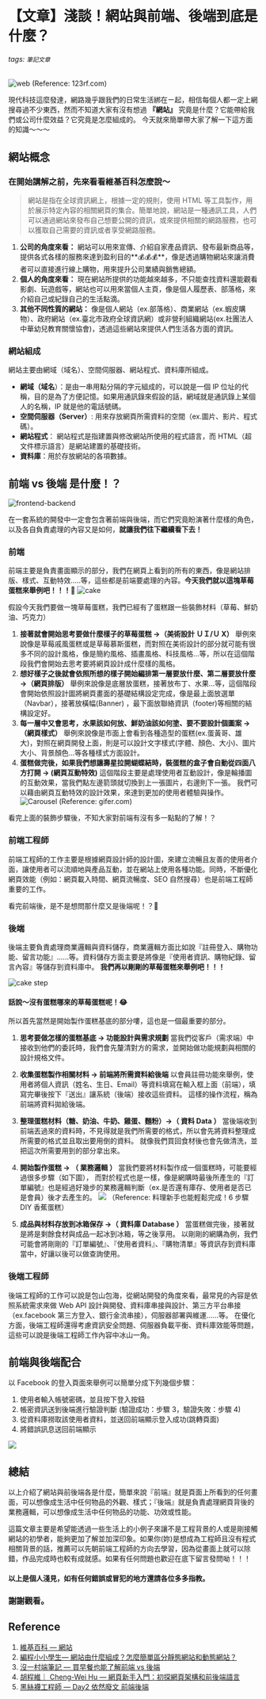 # 【文章】淺談！網站與前端、後端到底是什麼？

###### tags: `筆記文章`

![web](https://previews.123rf.com/images/dizanna/dizanna1503/dizanna150301791/37982919-website-production-process-business-concept-on-blackboard.jpg)
(Reference: 123rf.com)

現代科技這麼發達，網路幾乎跟我們的日常生活綁在ㄧ起，相信每個人都一定上網搜尋過不少東西，然而不知道大家有沒有想過 **『網站』** 究竟是什麼？它能帶給我們或公司什麼效益？它究竟是怎麼組成的。
今天就來簡單帶大家了解一下這方面的知識～～～

## 網站概念

### 在開始講解之前，先來看看維基百科怎麼說～

> 網站是指在全球資訊網上，根據一定的規則，使用 HTML 等工具製作，用於展示特定內容的相關網頁的集合。簡單地說，網站是一種通訊工具，人們可以通過網站來發布自己想要公開的資訊，或來提供相關的網路服務，也可以獲取自己需要的資訊或者享受網路服務。

1. **公司的角度來看：**
   網站可以用來宣傳、介紹自家產品資訊、發布最新商品等，提供各式各樣的服務來達到盈利目的**💰💰💰**，像是透過購物網站來讓消費者可以直接進行線上購物，用來提升公司業績與銷售總額。
2. **個人的角度來看：**
   現在網站所提供的功能越來越多，不只能查找資料還能觀看影劇、玩遊戲等，網站也可以用來當個人主頁，像是個人履歷表、部落格，來介紹自己或紀錄自己的生活點滴。
3. **其他不同性質的網站：**
   像是個人網站（ex.部落格）、商業網站（ex.蝦皮購物）、政府網站（ex.臺北市政府全球資訊網）或非營利組織網站(ex.社團法人中華幼兒教育關懷協會)，透過這些網站來提供人們生活各方面的資訊。

### 網站組成

網站主要由網域（域名）、空間伺服器、網站程式、資料庫所組成。

- **網域（域名**）：是由一串用點分隔的字元組成的，可以說是一個 IP 位址的代稱，目的是為了方便記憶。如果用通訊錄來假設的話，網域就是通訊錄上某個人的名稱，IP 就是他的電話號碼。
- **空間伺服器（Server）**: 用來存放網頁所需資料的空間（ex.圖片、影片、程式碼）。
- **網站程式**： 網站程式是指建置與修改網站所使用的程式語言，而 HTML（超文件標示語言）是網站建置的基礎技術。
- **資料庫**：用於存放網站的各項數據。

## 前端 vs 後端 是什麼！？

![frontend-backend](https://www.konstantinfo.com/blog/wp-content/uploads/2016/04/frontend-vs-backend-web-development.jpg)

在一套系統的開發中一定會包含著前端與後端，而它們究竟盼演著什麼樣的角色，以及各自負責處理的內容又是如何，**就讓我們往下繼續看下去！**

### 前端

前端主要是負責畫面顯示的部分，我們在網頁上看到的所有的東西，像是網站排版、樣式、互動特效.....等，這些都是前端要處理的內容。**今天我們就以這塊草莓蛋糕來舉例吧！！！🤩**
![cake](https://i.52112.com/icon/jpg/256/20180731/19911/957412.jpg)

假設今天我們要做一塊草莓蛋糕，我們已經有了蛋糕跟一些裝飾材料（草莓、鮮奶油、巧克力）

1. **接著就會開始思考要做什麼樣子的草莓蛋糕 ->（美術設計 ＵＩ/Ｕ X）**
   舉例來說像是草莓戚風蛋糕或是草莓慕斯蛋糕，而對照在美術設計的部分就可能有很多不同的設計風格，像是簡約風格、插畫風格、科技風格...等，所以在這個階段我們會開始去思考要將網頁設計成什麼樣的風格。
2. **想好樣子之後就會依照所想的樣子開始編排第一層要放什麼、第二層要放什麼 ->（網頁排版）**
   舉例來說像是底層放蛋糕，接著放布丁、水果...等，這個階段會開始依照設計圖將網頁畫面的基礎結構設定完成，像是最上面放選單（Navbar），接著放橫幅(Banner) ，最下面放聯絡資訊（footer)等相關的結構設定好。
3. **每一層中又會思考，水果該如何放、鮮奶油該如何塗、要不要設計個圖案 ->（網頁樣式）**
   舉例來說像是市面上會看到各種造型的蛋糕(ex.蛋黃哥、雄大)，對照在網頁開發上面，則是可以設計文字樣式(字體、顏色、大小)、圖片大小、背景顏色...等各種樣式方面設計。
4. **蛋糕做完後，如果我們想讓壽星拉開蝴蝶結時，裝蛋糕的盒子會自動從四面八方打開 -> (網頁互動特效)**
   這個階段主要是處理使用者互動設計，像是輪播圖的互動效果，當我們點左邊箭頭就切換到上一張圖片，右邊則下一張。
   我們可以藉由網頁互動特效的設計效果，來達到更加的使用者體驗與操作。
   ![Carousel](https://i.gifer.com/8AWn.gif)
   (Reference: gifer.com)

看完上面的裝飾步驟後，不知大家對前端有沒有多一點點的了解！？

### 前端工程師

前端工程師的工作主要是根據網頁設計師的設計圖，來建立流暢且友善的使用者介面，讓使用者可以流順地與產品互動，並在網站上使用各種功能。同時，不斷優化網頁效能（例如：網頁載入時間、網頁流暢度、SEO 自然搜尋）也是前端工程師重要的工作。

看完前端後，是不是想問那什麼又是後端呢！？🧐

### 後端

後端主要負責處理商業邏輯與資料儲存，商業邏輯方面比如說『註冊登入、購物功能、留言功能』......等。資料儲存方面主要是將像是『使用者資訊、購物紀錄、留言內容』等儲存到資料庫中。
**我們再以剛剛的草莓蛋糕來舉例吧！！！**

![cake step](https://file03.16sucai.com/2016/10/1100/16sucai_p20161024081_235.JPG)

#### 話說～沒有蛋糕哪來的草莓蛋糕呢！😂

所以首先當然是開始製作蛋糕基底的部分嘍，這也是一個最重要的部分。

1. **思考要做怎樣的蛋糕基底 -> 功能設計與需求規劃**
   當我們從客戶（需求端）中接收到他們的委託時，我們會先釐清對方的需求，並開始做功能規劃與相關的設計規格文件。

2. **收集蛋糕製作相關材料 -> 前端將所需資料給後端**
   以會員註冊功能來舉例，使用者將個人資訊（姓名、生日、Email）等資料填寫在輸入框上面（前端），填寫完畢後按下『送出』讓系統（後端）接收這些資料。
   這樣的操作流程，稱為前端將資料拋給後端。
3. **整理蛋糕材料（糖、奶油、牛奶、雞蛋、麵粉）->（ 資料 Data ）**
   當後端收到前端丟過來的資料時，不見得就是我們所需要的格式，所以會先將資料整理成所需要的格式並且取出要用倒的資料。
   就像我們買回食材後也會先做清洗，並把這次所需要用到的部分拿出來。
4. **開始製作蛋糕 -> （ 業務邏輯 ）**
   當我們要將材料製作成一個蛋糕時，可能要經過很多步驟（如下圖），
   而對於程式也是一樣，像是網購時最後所產生的『訂單編號』也是經過好幾步的業務邏輯判斷（ex.是否還有庫存、使用者是否已是會員）後才去產生的。
   ![](https://s.yimg.com/ny/api/res/1.2/HUTTs6hVQb8bkS_Gkclefw--/YXBwaWQ9aGlnaGxhbmRlcjt3PTY0MDtoPTQ0OA--/https://s.yimg.com/uu/api/res/1.2/3XAbBRFx14w2X8gvI0RwFw--~B/aD00MjA7dz02MDA7c209MTthcHBpZD15dGFjaHlvbg--/http://media.zenfs.com/zh_hant_tw/News/top1health.tw/146230.jpg)
   （Reference: 料理新手也能輕鬆完成！6 步驟 DIY 香蕉蛋糕）
5. **成品與材料存放到冰箱保存 ->（ 資料庫 Database ）**
   當蛋糕做完後，接著就是將是剩餘食材與成品一起冰到冰箱，等之後享用。
   以剛剛的網購為例，我們可能會將剛剛的『訂單編號』、『使用者資料』、『購物清單』等資訊存到資料庫當中，好讓以後可以做查詢使用。

### 後端工程師

後端工程師的工作可以說是包山包海，從網站開發的角度來看，最常見的內容是依照系統需求來做 Web API 設計與開發、資料庫串接與設計、第三方平台串接（ex.facebook 第三方登入、銀行金流串接），伺服器部署與維運......等。
在優化方面，後端工程師還得考慮資訊安全問題、伺服器負載平衡、資料庫效能等問題，這些可以說是後端工程師工作內容中冰山一角。

## 前端與後端配合

以 Facebook 的登入頁面來舉例可以簡單分成下列幾個步驟：

1. 使用者輸入帳號密碼，並且按下登入按鈕
2. 帳密資訊送到後端進行驗證判斷 (驗證成功：步驟 3，驗證失敗：步驟 4)
3. 從資料庫撈取該使用者資料，並送回前端顯示登入成功(跳轉頁面)
4. 將錯誤訊息送回前端顯示

![](https://i.imgur.com/I58NZ0f.png)

## 總結

以上介紹了網站與前後端各是什麼，簡單來說『前端』就是頁面上所看到的任何畫面，可以想像成生活中任何物品的外觀、樣式；『後端』就是負責處理網頁背後的業務邏輯，可以想像成生活中任何物品的功能、功效或性能。

這篇文章主要是希望能透過一些生活上的小例子來讓不是工程背景的人或是剛接觸網站的初學者，能夠更加了解並加深印象。如果你(妳)是想成為工程師且沒有程式相關背景的話，推薦可以先朝前端工程師的方向去學習，因為從畫面上就可以除錯，作品完成時也較有成就感。如果有任何問題也歡迎在底下留言發問呦！！！

#### 以上是個人淺見，如有任何錯誤或冒犯的地方還請各位多多指教。

### 謝謝觀看。

## Reference

1. [維基百科 — 網站](https://zh.wikipedia.org/wiki/%E7%B6%B2%E7%AB%99)
2. [編程小小學生— 網站由什麼組成？怎麼簡單區分靜態網站和動態網站？](https://kknews.cc/zh-tw/tech/q5m6zjg.html)
3. [ 沒一村端筆記 — 買早餐也能了解前端 vs 後端](https://noootown.wordpress.com/2016/03/23/frontend-backend-breakfast/)
4. [胡程維｜ Cheng-Wei Hu — 網頁新手入門：初探網頁架構和前後端語言](https://medium.com/appworks-school/%E7%B6%B2%E9%A0%81%E6%96%B0%E6%89%8B%E5%85%A5%E9%96%80-%E5%88%9D%E6%8E%A2%E7%B6%B2%E9%A0%81%E6%9E%B6%E6%A7%8B%E5%92%8C%E5%89%8D%E5%BE%8C%E7%AB%AF%E8%AA%9E%E8%A8%80-a88a5dc86ee3)
5. [黑絲襪工程師 — Day2 依然廢文 前端後端](https://ithelp.ithome.com.tw/articles/10191296)
